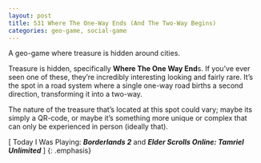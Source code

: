```yaml
---
layout: post
title: 531 Where The One-Way Ends (And The Two-Way Begins)
categories: geo-game, social-game
---
```

A geo-game where treasure is hidden around cities.

Treasure is hidden, specifically **Where The One Way End**s.  If you’ve ever seen one of these, they’re incredibly interesting looking and fairly rare.  It’s the spot in a road system where a single one-way road births a second direction, transforming it into a two-way.

The nature of the treasure that’s located at this spot could vary; maybe its simply a QR-code, or maybe it’s something more unique or complex that can only be experienced in person (ideally that).

[ Today I Was Playing: ***Borderlands 2*** and ***Elder Scrolls Online: Tamriel Unlimited*** ]
{: .emphasis}